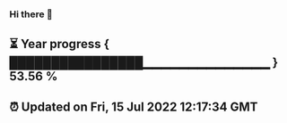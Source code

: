 ### Hi there 👋
⏳ Year progress { ████████████████▁▁▁▁▁▁▁▁▁▁▁▁▁▁ } 53.56 %
---
⏰ Updated on Fri, 15 Jul 2022 12:17:34 GMT
---
